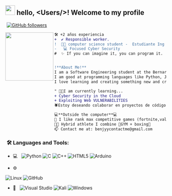 ## <picture><img src = "https://github.com/7oSkaaa/7oSkaaa/blob/main/Images/about_me.gif?raw=true" width = 30px></picture> hello, &lt;Users/&gt;! Welcome to my profile

   <img src="https://komarev.com/ghpvc/?username=benjyyy16&style=flat-square&color=blue" alt=""/> </div>   [![GitHub followers](https://img.shields.io/github/followers/Benjyyy16.svg?style=social&label=Followers)](https://github.com/Benjyyy16?tab=followers)

   
<img align="left" height="150" src="https://i.gifer.com/Z5Si.gif"/>

  <!-- Description -->
  ````diff
🛠️ +2 años experiencia 
+  ✔️ Responsible worker.
!  👨‍💻 computer science student -  Estudiante Ing Informatica
-   💻 Focused Cyber Security
#  ✨ If you can imagine it, you can program it.


!**About Me!**
I am a Software Engineering student at the Bernardo O'Higgins University.
I am good at programming languages ​​like Python, Java and others.
I love learning and creating something new and creative.

" 👨‍💻I am currently learning...
+ Cyber ​​Security in the Cloud
+ Exploiting Web VULNERABILITIES
🕷️Estoy deseando colaborar en proyectos de código abierto.

💻**Outside the computer**💻
🎯 I like rank max competitive games (fortnite,valorant,csgo.cs2)
💪🏼 Hybrid athlete I combine 🦍GYM + boxing🥊
📫 Contact me at: benjyycontactme@gmail.com
````

<h3>  &nbsp;🛠️ Languages and Tools:</h3>

- 💻 &nbsp;
 ![Python](https://img.shields.io/badge/python-3670A0?style=for-the-badge&logo=python&logoColor=ffdd54)
![C](https://img.shields.io/badge/c-%2300599C.svg?style=for-the-badge&logo=c&logoColor=white)
![C++](https://img.shields.io/badge/c++-%2300599C.svg?style=for-the-badge&logo=c%2B%2B&logoColor=white)
![HTML5](https://img.shields.io/badge/html5-%23E34F26.svg?style=for-the-badge&logo=html5&logoColor=white)
![Arduino](https://img.shields.io/badge/-Arduino-00979D?style=for-the-badge&logo=Arduino&logoColor=white)

- ⚙️ &nbsp;

 ![Linux](https://img.shields.io/badge/Linux-FCC624?style=for-the-badge&logo=linux&logoColor=black)
![GitHub](https://img.shields.io/badge/github-%23121011.svg?style=for-the-badge&logo=github&logoColor=white)

- 🔧 &nbsp;
  ![Visual Studio](https://img.shields.io/badge/Visual%20Studio-5C2D91.svg?style=for-the-badge&logo=visual-studio&logoColor=white)
  ![Kali](https://img.shields.io/badge/Kali-268BEE?style=for-the-badge&logo=kalilinux&logoColor=white)
  ![Windows](https://img.shields.io/badge/Windows-0078D6?style=for-the-badge&logo=windows&logoColor=white)


<br/>















